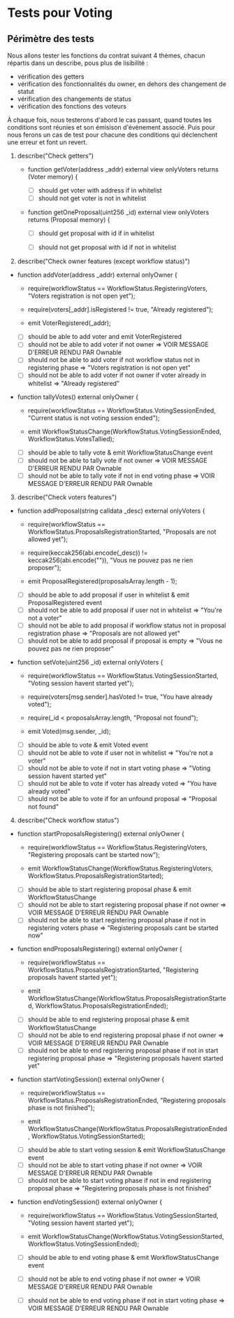 # Tests pour Voting 

## Périmètre des tests

Nous allons tester les fonctions du contrat suivant 4 thèmes, chacun répartis dans un describe, pous plus de lisibilité : 
- vérification des getters
- vérification des fonctionnalités du owner, en dehors des changement de statut
- vérification des changements de status
- vérification des fonctions des voteurs

À chaque fois, nous testerons d'abord le cas passant, quand toutes les conditions sont réunies et son émisison d'évènement associé.
Puis pour nous ferons un cas de test pour chacune des conditions qui déclenchent une erreur et font un revert.

1. describe("Check getters")

    - function getVoter(address _addr) external view onlyVoters returns (Voter memory) {

        - [ ] should get voter with address if in whitelist
        - [ ] should not get voter is not in whitelist

    - function getOneProposal(uint256 _id) external view onlyVoters returns (Proposal memory) {

        - [ ] should get proposal with id if in whitelist
        - [ ] should not get proposal with id if not in whitelist


2. describe("Check owner features (except workflow status)")

- function addVoter(address _addr) external onlyOwner {
    - require(workflowStatus == WorkflowStatus.RegisteringVoters, "Voters registration is not open yet");
    - require(voters[_addr].isRegistered != true, "Already registered");

    - emit VoterRegistered(_addr);

    - [ ] should be able to add voter and emit VoterRegistered
    - [ ] should not be able to add voter if not owner => VOIR MESSAGE D'ERREUR RENDU PAR Ownable
    - [ ] should not be able to add voter if not workflow status not in registering phase => "Voters registration is not open yet"
    - [ ] should not be able to add voter if not owner if voter already in whitelist => "Already registered"

- function tallyVotes() external onlyOwner {
    - require(workflowStatus == WorkflowStatus.VotingSessionEnded, "Current status is not voting session ended");

    - emit WorkflowStatusChange(WorkflowStatus.VotingSessionEnded, WorkflowStatus.VotesTallied);

    - [ ] should be able to tally vote & emit WorkflowStatusChange event
    - [ ] should not be able to tally vote if not owner => VOIR MESSAGE D'ERREUR RENDU PAR Ownable
    - [ ] should not be able to tally vote if not in end voting phase => VOIR MESSAGE D'ERREUR RENDU PAR Ownable

3. describe("Check voters features")

- function addProposal(string calldata _desc) external onlyVoters {
    - require(workflowStatus == WorkflowStatus.ProposalsRegistrationStarted, "Proposals are not allowed yet");
    - require(keccak256(abi.encode(_desc)) != keccak256(abi.encode("")), "Vous ne pouvez pas ne rien proposer");

    - emit ProposalRegistered(proposalsArray.length - 1);

    - [ ] should be able to add proposal if user in whitelist & emit ProposalRegistered event
    - [ ] should not be able to add proposal if user not in whitelist => "You're not a voter"
    - [ ] should not be able to add proposal if workflow status not in proposal registration phase => "Proposals are not allowed yet"
    - [ ] should not be able to add proposal if proposal is empty => "Vous ne pouvez pas ne rien proposer"

- function setVote(uint256 _id) external onlyVoters {
    - require(workflowStatus == WorkflowStatus.VotingSessionStarted, "Voting session havent started yet");
    - require(voters[msg.sender].hasVoted != true, "You have already voted");
    - require(_id < proposalsArray.length, "Proposal not found");

    - emit Voted(msg.sender, _id);

    - [ ] should be able to vote & emit Voted event
    - [ ] should not be able to vote if user not in whitelist => "You're not a voter"
    - [ ] should not be able to vote if not in start voting phase => "Voting session havent started yet"
    - [ ] should not be able to vote if voter has already voted =>  "You have already voted"
    - [ ] should not be able to vote if for an unfound proposal => "Proposal not found"

4. describe("Check workflow status")

- function startProposalsRegistering() external onlyOwner {
    - require(workflowStatus == WorkflowStatus.RegisteringVoters, "Registering proposals cant be started now");

    - emit WorkflowStatusChange(WorkflowStatus.RegisteringVoters, WorkflowStatus.ProposalsRegistrationStarted);

    - [ ] should be able to start registering proposal phase & emit WorkflowStatusChange
    - [ ] should not be able to start registering proposal phase if not owner => VOIR MESSAGE D'ERREUR RENDU PAR Ownable
    - [ ] should not be able to start registering proposal phase if not in registering voters phase => "Registering proposals cant be started now"

- function endProposalsRegistering() external onlyOwner {
	- require(workflowStatus == WorkflowStatus.ProposalsRegistrationStarted, "Registering proposals havent started yet");

    - emit WorkflowStatusChange(WorkflowStatus.ProposalsRegistrationStarted, WorkflowStatus.ProposalsRegistrationEnded);

    - [ ] should be able to end registering proposal phase & emit WorkflowStatusChange
    - [ ] should not be able to end registering proposal phase if not owner => VOIR MESSAGE D'ERREUR RENDU PAR Ownable
    - [ ] should not be able to end registering proposal phase if not in start registering proposal phase => "Registering proposals havent started yet"

- function startVotingSession() external onlyOwner {
    - require(workflowStatus == WorkflowStatus.ProposalsRegistrationEnded, "Registering proposals phase is not finished");

    - emit WorkflowStatusChange(WorkflowStatus.ProposalsRegistrationEnded, WorkflowStatus.VotingSessionStarted);

    - [ ] should be able to start voting session & emit WorkflowStatusChange event
    - [ ] should not be able to start voting phase if not owner => VOIR MESSAGE D'ERREUR RENDU PAR Ownable
    - [ ] should not be able to start voting phase if not in end registering proposal phase => "Registering proposals phase is not finished"

- function endVotingSession() external onlyOwner {
    - require(workflowStatus == WorkflowStatus.VotingSessionStarted, "Voting session havent started yet");

    - emit WorkflowStatusChange(WorkflowStatus.VotingSessionStarted, WorkflowStatus.VotingSessionEnded);

    - [ ] should be able to end voting phase & emit WorkflowStatusChange event
    - [ ] should not be able to end voting phase if not owner => VOIR MESSAGE D'ERREUR RENDU PAR Ownable
    - [ ] should not be able to end voting phase if not in start voting phase => VOIR MESSAGE D'ERREUR RENDU PAR Ownable

